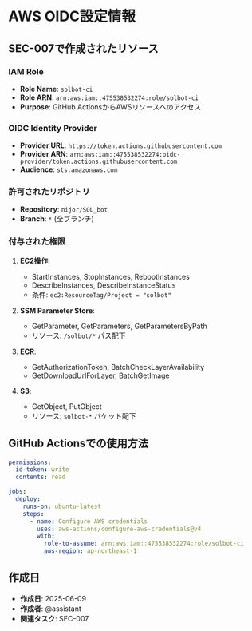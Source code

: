 # AWS OIDC設定情報

## SEC-007で作成されたリソース

### IAM Role
- **Role Name**: `solbot-ci`
- **Role ARN**: `arn:aws:iam::475538532274:role/solbot-ci`
- **Purpose**: GitHub ActionsからAWSリソースへのアクセス

### OIDC Identity Provider
- **Provider URL**: `https://token.actions.githubusercontent.com`
- **Provider ARN**: `arn:aws:iam::475538532274:oidc-provider/token.actions.githubusercontent.com`
- **Audience**: `sts.amazonaws.com`

### 許可されたリポジトリ
- **Repository**: `nijor/SOL_bot`
- **Branch**: `*` (全ブランチ)

### 付与された権限
1. **EC2操作**:
   - StartInstances, StopInstances, RebootInstances
   - DescribeInstances, DescribeInstanceStatus
   - 条件: `ec2:ResourceTag/Project = "solbot"`

2. **SSM Parameter Store**:
   - GetParameter, GetParameters, GetParametersByPath
   - リソース: `/solbot/*` パス配下

3. **ECR**:
   - GetAuthorizationToken, BatchCheckLayerAvailability
   - GetDownloadUrlForLayer, BatchGetImage

4. **S3**:
   - GetObject, PutObject
   - リソース: `solbot-*` バケット配下

## GitHub Actionsでの使用方法

```yaml
permissions:
  id-token: write
  contents: read

jobs:
  deploy:
    runs-on: ubuntu-latest
    steps:
      - name: Configure AWS credentials
        uses: aws-actions/configure-aws-credentials@v4
        with:
          role-to-assume: arn:aws:iam::475538532274:role/solbot-ci
          aws-region: ap-northeast-1
```

## 作成日
- **作成日**: 2025-06-09
- **作成者**: @assistant
- **関連タスク**: SEC-007 